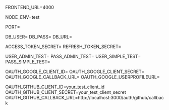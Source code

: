 <!-- PORT for frontend url -->
FRONTEND_URL=4000
<!-- test or other -->
NODE_ENV=test
<!-- Port for backend -->
PORT=

<!-- Atlas DB link with pass and URL -->
DB_USER=
DB_PASS=
DB_URL=

<!-- Access token -->
ACCESS_TOKEN_SECRET=
REFRESH_TOKEN_SECRET=


<!-- Credentials that will be created upon testing -->
USER_ADMIN_TEST=
PASS_ADMIN_TEST=
USER_SIMPLE_TEST=
PASS_SIMPLE_TEST=

<!-- Credentials for Oauth -->
OAUTH_GOOGLE_CLIENT_ID=
OAUTH_GOOGLE_CLIENT_SECRET=
OAUTH_GOOGLE_CALLBACK_URL=
OAUTH_GOOGLE_USERPROFILEURL=

OAUTH_GITHUB_CLIENT_ID=your_test_client_id
OAUTH_GITHUB_CLIENT_SECRET=your_test_client_secret
OAUTH_GITHUB_CALLBACK_URL=http://localhost:3000/auth/github/callback